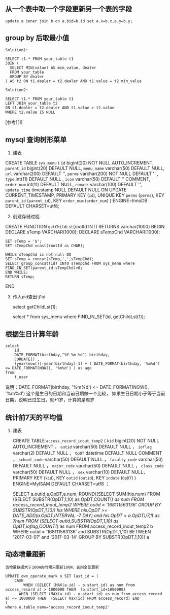 ﻿## 从一个表中取一个字段更新另一个表的字段 ##

    update a inner join b on a.bid=b.id set a.x=b.x,a.y=b.y;


## group by 后取最小值 ##

    Solution1:
    
    SELECT t1.* FROM your_table t1
    JOIN (
      SELECT MIN(value) AS min_value, dealer
      FROM your_table 
      GROUP BY dealer
    ) AS t2 ON t1.dealer = t2.dealer AND t1.value = t2.min_value
    
    Solution2:
    
    SELECT t1.* FROM your_table t1
    LEFT JOIN your_table t2
    ON t1.dealer = t2.dealer AND t1.value > t2.value
    WHERE t2.value IS NULL

[参考][1]

## mysql 查询树形菜单 ##

 1. 建表

CREATE TABLE `sys_menu` (
  `id` bigint(20) NOT NULL AUTO_INCREMENT,
  `parent_id` bigint(20) DEFAULT NULL,
  `menu_name` varchar(50) DEFAULT NULL,
  `url` varchar(200) DEFAULT '',
  `perms` varchar(200) NOT NULL DEFAULT '' ,
  `type` int(11) DEFAULT NULL ,
  `icon` varchar(50) DEFAULT '' COMMENT,
  `order_num` int(11) DEFAULT NULL,
  `remark` varchar(100) DEFAULT '',
  `update_time` timestamp NULL DEFAULT NULL ON UPDATE CURRENT_TIMESTAMP,
  PRIMARY KEY (`id`),
  UNIQUE KEY `perms` (`perms`),
  KEY `parent_id` (`parent_id`),
  KEY `order_num` (`order_num`)
) ENGINE=InnoDB DEFAULT CHARSET=utf8;

 

 2. 创建存储过程

CREATE FUNCTION `getChildLst`(rootId INT)
	RETURNS varchar(1000)
BEGIN
	DECLARE sTemp VARCHAR(1000);
	DECLARE sTempChd VARCHAR(1000);

	SET sTemp = '$';
	SET sTempChd =cast(rootId as CHAR);

	WHILE sTempChd is not null DO
	SET sTemp = concat(sTemp,',',sTempChd);
	SELECT group_concat(id) INTO sTempChd FROM sys_menu where FIND_IN_SET(parent_id,sTempChd)>0;
	END WHILE;
	RETURN sTemp;
END


3. 传入pid查出子id

    select getChildLst(1);
    
    select * from sys_menu 
       where FIND_IN_SET(id, getChildLst(1));


## 根据生日计算年龄 ##

    select
    	id,
    	DATE_FORMAT(birthday,"%Y-%m-%d") birthday,
    	CURDATE() ,
    	(year(now())-year(birthday)-1) + ( DATE_FORMAT(birthday, '%m%d') <= DATE_FORMAT(NOW(), '%m%d') ) as age
    from
    	t_user 

说明：DATE_FORMAT(birthday, '%m%d') <= DATE_FORMAT(NOW(), '%m%d')
      这个是生日的日期和当前日期做一个比较，
      如果生日日期小于等于当前日期，说明已过生日，就+1岁，计算的是周岁


## 统计前7天的平均值 ##

 1. 建表

    CREATE TABLE `access_record_inout_temp2` (
      `kid` bigint(20) NOT NULL AUTO_INCREMENT ，
      `outid` varchar(50) DEFAULT NULL ，
      `ioflag` varchar(2) DEFAULT NULL ，
      `OpDT` datetime DEFAULT NULL COMMENT ，
      `school_code` varchar(50) DEFAULT NULL ，
      `faculty_code` varchar(50) DEFAULT NULL ，
      `major_code` varchar(50) DEFAULT NULL ，
      `class_code` varchar(50) DEFAULT NULL ，
      `sex` varchar(10) DEFAULT NULL，
      PRIMARY KEY (`kid`),
      KEY `outid` (`outid`),
      KEY `indate` (`OpDT`)
    ) ENGINE=MyISAM DEFAULT CHARSET=utf8 ；


    SELECT a.outid,a.OpDT,a.num,
    	ROUND((SELECT SUM(his.num) 
    	 FROM (SELECT SUBSTR(OpDT,1,10) as OpDT,COUNT(*) as num
    				FROM access_record_inout_temp2
    				WHERE outid = '168111563136' 
    				GROUP BY SUBSTR(OpDT,1,10)) his
       WHERE his.OpDT >= DATE_ADD(a.OpDT,INTERVAL -7 DAY) and his.OpDT < a.OpDT)/7,1) as 7num 
    FROM
    (SELECT
    	outid,SUBSTR(OpDT,1,10) as OpDT,ioflag,COUNT(*) as num
    FROM access_record_inout_temp2 b
    WHERE outid = '168111563136' and SUBSTR(OpDT,1,10) BETWEEN '2017-03-07' and '2017-03-14'
    GROUP BY SUBSTR(OpDT,1,10)) a
	
## 动态增量跟新 ##
	当增量数据大于100W的时候只更新100W，否则全部更新

	UPDATE own_operate_mark o SET last_id = (
		CASE 
			WHEN (SELECT (MAX(a.id) - o.start_id) as num from access_record a) > 1000000 THEN  (o.start_id+1000000)
		  WHEN (SELECT (MAX(a.id) - o.start_id) as num from access_record a) <= 1000000 THEN  (SELECT max(id) FROM access_record) END
	)
	where o.table_name='access_record_inout_temp2'
